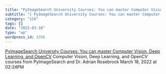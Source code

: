 ```yaml
---
title: "PyImageSearch University Courses: You can master Computer Vision, Deep Learning, and OpenCV"
subtitle: "[ PyImageSearch University Courses: You can master Computer Vision, Deep Learning, and OpenCV](https..."
category: "116"
tags: []
date: "2022-03-18"
type: "wp"
wordpress_id: 3356
---
```

[ PyImageSearch University Courses: You can master Computer Vision, Deep Learning, and OpenCV](https://pyimagesearch.com/pyimagesearch-university/)
 Computer Vision, Deep Learning, and OpenCV courses from PyImageSearch and Dr. Adrian Rosebrock
March 18, 2022 at 02:24PM